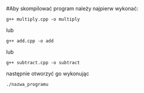 #Aby skompilować program należy najpierw wykonać:
```
g++ multiply.cpp -o multiply
```
lub
```
g++ add.cpp -o add
```
lub
```
g++ subtract.cpp -o subtract 
```
następnie otworzyć go wykonując
```
./nazwa_programu
```
